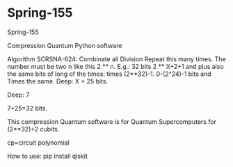 # Spring-155
Spring-155

Compression Quantum Python software

Algorithm SCRSNA-624: Combinate all Division Repeat this many times. The number must be two n like this 2 ** n. E.g.: 32 bits 2 ** X+2+1 and plus also the same bits of long of the times: times (2**32)-1. 0-(2^24)-1 bits and Times the same. Deep: X + 25 bits. 

Deep: 7

7+25=32 bits.

This compression Quantum software is for Quantum Supercomputers for (2**32)+2 cubits.

cp=circuit polynomial

How to use:
pip install qiskit
